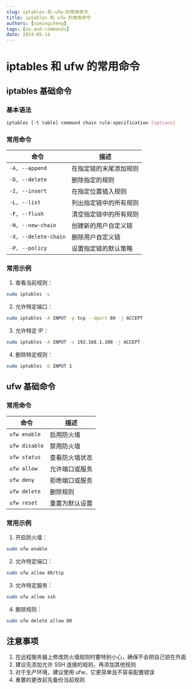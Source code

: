 ```yaml
---
slug: iptables-和-ufw-的常用命令
title: iptables 和 ufw 的常用命令
authors: [sumingcheng]
tags: [os-and-commands]
date: 2024-05-14
---
```


# iptables 和 ufw 的常用命令

## iptables 基础命令

### 基本语法

```bash
iptables [-t table] command chain rule-specification [options]
```

### 常用命令

| 命令                 | 描述                   |
| -------------------- | ---------------------- |
| `-A, --append`       | 在指定链的末尾添加规则 |
| `-D, --delete`       | 删除指定的规则         |
| `-I, --insert`       | 在指定位置插入规则     |
| `-L, --list`         | 列出指定链中的所有规则 |
| `-F, --flush`        | 清空指定链中的所有规则 |
| `-N, --new-chain`    | 创建新的用户自定义链   |
| `-X, --delete-chain` | 删除用户自定义链       |
| `-P, --policy`       | 设置指定链的默认策略   |

### 常用示例

1. 查看当前规则：

```bash
sudo iptables -L
```

2. 允许特定端口：

```bash
sudo iptables -A INPUT -p tcp --dport 80 -j ACCEPT
```

3. 允许特定 IP：

```bash
sudo iptables -A INPUT -s 192.168.1.100 -j ACCEPT
```

4. 删除特定规则：

```bash
sudo iptables -D INPUT 1
```

## ufw 基础命令

### 常用命令

| 命令          | 描述           |
| ------------- | -------------- |
| `ufw enable`  | 启用防火墙     |
| `ufw disable` | 禁用防火墙     |
| `ufw status`  | 查看防火墙状态 |
| `ufw allow`   | 允许端口或服务 |
| `ufw deny`    | 拒绝端口或服务 |
| `ufw delete`  | 删除规则       |
| `ufw reset`   | 重置为默认设置 |

### 常用示例

1. 开启防火墙：

```bash
sudo ufw enable
```

2. 允许特定端口：

```bash
sudo ufw allow 80/tcp
```

3. 允许特定服务：

```bash
sudo ufw allow ssh
```

4. 删除规则：

```bash
sudo ufw delete allow 80
```

## 注意事项

1. 在远程服务器上修改防火墙规则时要特别小心，确保不会把自己锁在外面
2. 建议先添加允许 SSH 连接的规则，再添加其他规则
3. 对于生产环境，建议使用 ufw，它更简单且不容易配置错误
4. 重要的更改前先备份当前规则
